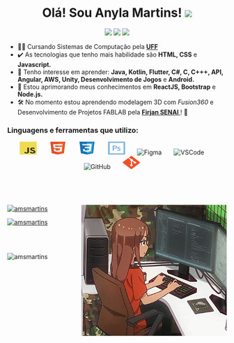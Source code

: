 <!--
**amsmartins/amsmartins** is a ✨ _special_ ✨ repository because its `README.md` (this file) appears on your GitHub profile.

<!-- INTRO -->
<h1 align="center">Olá! Sou Anyla Martins! <img src="https://raw.githubusercontent.com/iampavangandhi/iampavangandhi/master/gifs/Hi.gif" width="30px"></h1>


<!-- CONTATO -->
<p align="center">
<a href="https://github.com/amsmartins">
<img src="https://img.shields.io/badge/github-%23100000.svg?&style=for-the-badge&logo=github&logoColor=white&link=mailto:https://github.com/amsmartins"></a>   
<a href="mailto:anylamartins@id.uff.br">
<img src="https://img.shields.io/badge/gmail-D14836?&style=for-the-badge&logo=gmail&logoColor=white&link=mailto:anylamartins@id.uff.br"></a>
<a href="https://www.linkedin.com/in/amsmartins">
<img src="https://img.shields.io/badge/linkedin-%230077B5.svg?&style=for-the-badge&logo=linkedin&logoColor=white&link=mailto:https://www.linkedin.com/in/amsmartins/"></a></p>


<!-- SOBRE SIM -->
- 👨‍🎓 Cursando Sistemas de Computação pela <a href="https://www.uff.br/?q=curso/tecnologia-em-sistemas-de-computacao-ead/1122221/tecnologico/niteroi">**UFF**</a>
- ✔️ As tecnologias que tenho mais habilidade são **HTML, CSS** e **Javascript.**
- 🎯 Tenho interesse em aprender: **Java, Kotlin, Flutter, C#, C, C+++, API, Angular, AWS, Unity, Desenvolvimento de Jogos**  e **Android.**
- 🔭 Estou aprimorando meus conhecimentos em **ReactJS, Bootstrap**  e **Node.js.**
- 🛠 No momento estou aprendendo modelagem 3D com *Fusion360* e Desenvolvimento de Projetos FABLAB pela <a href="https://www.fablabs.io/labs/fablabcaxias">**Firjan SENAI** </a>! 🌳


<!-- SKILLS -->
<h3>Linguagens e ferramentas que utilizo:</h3>
<div align="center" style="display: inline-block">
<img height="30" width="40" src="https://raw.githubusercontent.com/devicons/devicon/master/icons/javascript/javascript-original.svg" alt="Javascript">
&nbsp;&nbsp;&nbsp;&nbsp;&nbsp;
<img height="30" width="40" src="https://raw.githubusercontent.com/devicons/devicon/master/icons/html5/html5-original.svg" alt="HTML5">
&nbsp;&nbsp;&nbsp;&nbsp;&nbsp;
<img height="30" width="40" src="https://raw.githubusercontent.com/devicons/devicon/master/icons/css3/css3-original.svg" alt="CSS3">
&nbsp;&nbsp;&nbsp;&nbsp;&nbsp;
<img height="30" width="40" src="https://raw.githubusercontent.com/devicons/devicon/master/icons/photoshop/photoshop-line.svg" alt="Photoshop"/>
&nbsp;&nbsp;&nbsp;&nbsp;&nbsp;
<img height="30" width="40" src="https://www.vectorlogo.zone/logos/figma/figma-icon.svg" alt="Figma"/>
&nbsp;&nbsp;&nbsp;&nbsp;&nbsp;
<img height="30" width="40" src="https://cdn.jsdelivr.net/gh/devicons/devicon/icons/vscode/vscode-original.svg" alt="VSCode"/>
&nbsp;&nbsp;&nbsp;&nbsp;&nbsp;
<img height="30" width="40" src="https://cdn.jsdelivr.net/gh/devicons/devicon/icons/github/github-original.svg" alt="GitHub"/>
&nbsp;&nbsp;&nbsp;&nbsp;&nbsp;
<img height="30" width="40" src="https://raw.githubusercontent.com/devicons/devicon/master/icons/git/git-original.svg" alt="Git"/>
&nbsp;&nbsp;&nbsp;&nbsp;&nbsp;
</div>

<br><br><br>

<!--  GIF -->
<div> 
<p><img align="right" height="300" src="https://github.com/amsmartins/amsmartins/blob/3f9bdc0b41f8c06ad1aec570ecea3b8785c506cc/assets/ahagon-umiko_code.gif"/></p>
    
 <!-- STATS-->  
<a href="https://github.com/amsmartins">   
<p><img height="140em" src="https://github-readme-stats.vercel.app/api?username=amsmartins&show_icons=true&theme=kacho_ga&include_all_commits=true&count_private=true" alt="amsmartins"/></p>
<p><img height="140em" src="https://github-readme-stats.vercel.app/api/top-langs/?username=amsmartins&layout=compact&langs_count=7&theme=kacho_ga" alt="amsmartins" /></p>
</a></div>
    

<br><br>

<!-- VISITAS -->
<p align="left"> <img src="https://komarev.com/ghpvc/?username=amsmartins&label=Profile%20views&color=blue&style=flat" alt="amsmartins" /> </p>


